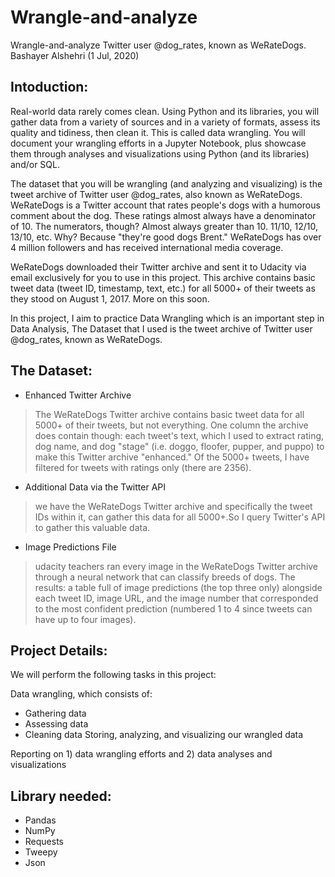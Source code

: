 # Wrangle-and-analyze
Wrangle-and-analyze Twitter user @dog_rates, known as WeRateDogs.
Bashayer Alshehri (1 Jul, 2020)


## Intoduction:
Real-world data rarely comes clean. Using Python and its libraries, you will gather data from a variety of sources and in a variety of formats, assess its quality and tidiness, then clean it. This is called data wrangling. You will document your wrangling efforts in a Jupyter Notebook, plus showcase them through analyses and visualizations using Python (and its libraries) and/or SQL.

The dataset that you will be wrangling (and analyzing and visualizing) is the tweet archive of Twitter user @dog_rates, also known as WeRateDogs. WeRateDogs is a Twitter account that rates people's dogs with a humorous comment about the dog. These ratings almost always have a denominator of 10. The numerators, though? Almost always greater than 10. 11/10, 12/10, 13/10, etc. Why? Because "they're good dogs Brent." WeRateDogs has over 4 million followers and has received international media coverage.

WeRateDogs downloaded their Twitter archive and sent it to Udacity via email exclusively for you to use in this project. This archive contains basic tweet data (tweet ID, timestamp, text, etc.) for all 5000+ of their tweets as they stood on August 1, 2017. More on this soon.

In this project, I aim to practice Data Wrangling which is an important step in Data Analysis, The Dataset that I used is the tweet archive of Twitter user @dog_rates, known as WeRateDogs.

## The Dataset:
- Enhanced Twitter Archive
> The WeRateDogs Twitter archive contains basic tweet data for all 5000+ of their tweets, but not everything. One column the archive does contain though: each tweet's text, which I used to extract rating, dog name, and dog "stage" (i.e. doggo, floofer, pupper, and puppo) to make this Twitter archive "enhanced." Of the 5000+ tweets, I have filtered for tweets with ratings only (there are 2356).

- Additional Data via the Twitter API
> we have the WeRateDogs Twitter archive and specifically the tweet IDs within it, can gather this data for all 5000+.So I query Twitter's API to gather this valuable data.

- Image Predictions File
> udacity teachers ran every image in the WeRateDogs Twitter archive through a neural network that can classify breeds of dogs. The results: a table full of image predictions (the top three only) alongside each tweet ID, image URL, and the image number that corresponded to the most confident prediction (numbered 1 to 4 since tweets can have up to four images).

## Project Details:
We will perform the following tasks in this project:

Data wrangling, which consists of:
- Gathering data
- Assessing data
- Cleaning data
Storing, analyzing, and visualizing our wrangled data

Reporting on 1) data wrangling efforts and 2) data analyses and visualizations

## Library needed:
- Pandas
- NumPy
- Requests
- Tweepy
- Json

